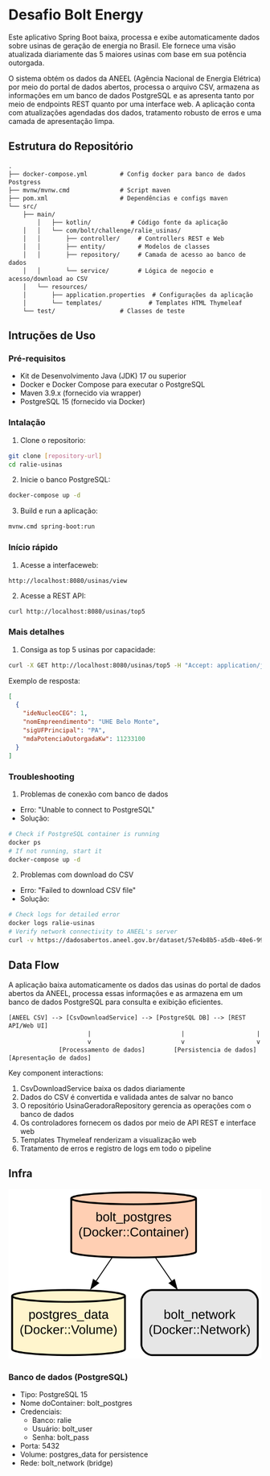 # Desafio Bolt Energy

Este aplicativo Spring Boot baixa, processa e exibe automaticamente dados sobre usinas de geração de energia no Brasil. Ele fornece uma visão atualizada diariamente das 5 maiores usinas com base em sua potência outorgada.

O sistema obtém os dados da ANEEL (Agência Nacional de Energia Elétrica) por meio do portal de dados abertos, processa o arquivo CSV, armazena as informações em um banco de dados PostgreSQL e as apresenta tanto por meio de endpoints REST quanto por uma interface web. A aplicação conta com atualizações agendadas dos dados, tratamento robusto de erros e uma camada de apresentação limpa.

## Estrutura do Repositório
```
.
├── docker-compose.yml         # Config docker para banco de dados Postgress
├── mvnw/mvnw.cmd              # Script maven
├── pom.xml                    # Dependências e configs maven
└── src/
    ├── main/
        │   ├── kotlin/           # Código fonte da aplicação
    │   │   └── com/bolt/challenge/ralie_usinas/
    │   │       ├── controller/     # Controllers REST e Web
    │   │       ├── entity/         # Modelos de classes
    │   │       ├── repository/     # Camada de acesso ao banco de dados
    │   │       └── service/        # Lógica de negocio e acesso/download ao CSV
    │   └── resources/
    │       ├── application.properties  # Configurações da aplicação
    │       └── templates/             # Templates HTML Thymeleaf
    └── test/                  # Classes de teste
```

## Intruções de Uso
### Pré-requisitos

- Kit de Desenvolvimento Java (JDK) 17 ou superior
- Docker e Docker Compose para executar o PostgreSQL
- Maven 3.9.x (fornecido via wrapper)
- PostgreSQL 15 (fornecido via Docker)

### Intalação

1. Clone o repositorio:
```bash
git clone [repository-url]
cd ralie-usinas
```

2. Inicie o banco PostgreSQL:
```bash
docker-compose up -d
```

3. Build e run a aplicação:
```bash
mvnw.cmd spring-boot:run
```

### Início rápido
1. Acesse a interfaceweb:
```
http://localhost:8080/usinas/view
```

2. Acesse a REST API:
```bash
curl http://localhost:8080/usinas/top5
```

### Mais detalhes

1. Consiga as top 5 usinas por capacidade:
```bash
curl -X GET http://localhost:8080/usinas/top5 -H "Accept: application/json"
```

Exemplo de resposta:
```json
[
  {
    "ideNucleoCEG": 1,
    "nomEmpreendimento": "UHE Belo Monte",
    "sigUFPrincipal": "PA",
    "mdaPotenciaOutorgadaKw": 11233100
  }
]
```

### Troubleshooting

1. Problemas de conexão com banco de dados
- Erro: "Unable to connect to PostgreSQL"
- Solução: 
```bash
# Check if PostgreSQL container is running
docker ps
# If not running, start it
docker-compose up -d
```

2. Problemas com  download do CSV
- Erro: "Failed to download CSV file"
- Solução:
```bash
# Check logs for detailed error
docker logs ralie-usinas
# Verify network connectivity to ANEEL's server
curl -v https://dadosabertos.aneel.gov.br/dataset/57e4b8b5-a5db-40e6-9901-27ca629d0477/resource/4a615df8-4c25-48fa-bbea-873a36a79518/download/ralie-usina.csv
```

## Data Flow
A aplicação baixa automaticamente os dados das usinas do portal de dados abertos da ANEEL, processa essas informações e as armazena em um banco de dados PostgreSQL para consulta e exibição eficientes.

```ascii
[ANEEL CSV] --> [CsvDownloadService] --> [PostgreSQL DB] --> [REST API/Web UI]
                      |                         |                    |
                      v                         v                    v
              [Processamento de dados]        [Persistencia de dados]    [Apresentação de dados]
```

Key component interactions:
1. CsvDownloadService baixa os dados diariamente 
2. Dados do CSV é convertida e validada antes de salvar no banco
3. O repositório UsinaGeradoraRepository gerencia as operações com o banco de dados
4. Os controladores fornecem os dados por meio de API REST e interface web
5. Templates Thymeleaf renderizam a visualização web
6. Tratamento de erros e registro de logs em todo o pipeline

## Infra

![Infrastructure diagram](./docs/infra.svg)

### Banco de dados (PostgreSQL)
- Tipo: PostgreSQL 15
- Nome doContainer: bolt_postgres
- Credenciais:
  - Banco: ralie
  - Usuário: bolt_user
  - Senha: bolt_pass
- Porta: 5432
- Volume: postgres_data for persistence
- Rede: bolt_network (bridge)
